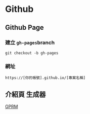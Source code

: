 # Github

## Github Page

### 建立 ``gh-pages``branch
```
git checkout -b gh-pages
```
### 網址
```
https://[你的帳號].github.io/[專案名稱]
```

## 介紹頁 生成器
[GPRM](https://gprm.itsvg.in/)